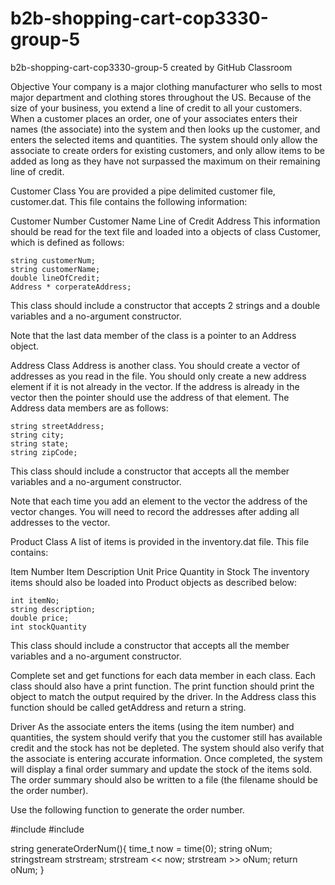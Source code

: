 # b2b-shopping-cart-cop3330-group-5
b2b-shopping-cart-cop3330-group-5 created by GitHub Classroom

Objective
Your company is a major clothing manufacturer who sells to most major department and clothing stores throughout the US. 
Because of the size of your business, you extend a line of credit to all your customers.
When a customer places an order, one of your associates enters their names (the associate) into the system and then 
looks up the customer, and enters the selected items and quantities. The system should only allow the associate to create 
orders for existing customers, and only allow items to be added as long as they have not surpassed the maximum on their 
remaining line of credit.

Customer Class
You are provided a pipe delimited customer file, customer.dat. This file contains the following information:

Customer Number
Customer Name
Line of Credit
Address
This information should be read for the text file and loaded into a objects of class Customer, which is defined as follows:

    string customerNum;
    string customerName;
    double lineOfCredit;
    Address * corperateAddress;
This class should include a constructor that accepts 2 strings and a double variables and a no-argument constructor.

Note that the last data member of the class is a pointer to an Address object.

Address Class
Address is another class. You should create a vector of addresses as you read in the file. You should only create a new address 
element if it is not already in the vector. If the address is already in the vector then the pointer should use the address of that 
element. The Address data members are as follows:

    string streetAddress;
    string city;
    string state; 
    string zipCode;
This class should include a constructor that accepts all the member variables and a no-argument constructor.

Note that each time you add an element to the vector the address of the vector changes. You will need to record the addresses after
adding all addresses to the vector.

Product Class
A list of items is provided in the inventory.dat file. This file contains:

Item Number
Item Description
Unit Price
Quantity in Stock
The inventory items should also be loaded into Product objects as described below:

    int itemNo;
    string description;
    double price;
    int stockQuantity
This class should include a constructor that accepts all the member variables and a no-argument constructor.

Complete set and get functions for each data member in each class. Each class should also have a print function. 
The print function should print the object to match the output required by the driver. In the Address class this function 
should be called getAddress and return a string.

Driver
As the associate enters the items (using the item number) and quantities, the system should verify that you the customer 
still has available credit and the stock has not be depleted. The system should also verify that the associate is entering
accurate information. Once completed, the system will display a final order summary and update the stock of the items sold. 
The order summary should also be written to a file (the filename should be the order number). 


Use the following function to generate the order number.

#include <ctime>
#include<sstream>

string generateOrderNum(){
    time_t now = time(0);
    string oNum;
    stringstream strstream;
    strstream << now;
    strstream >> oNum;
    return oNum;
}
